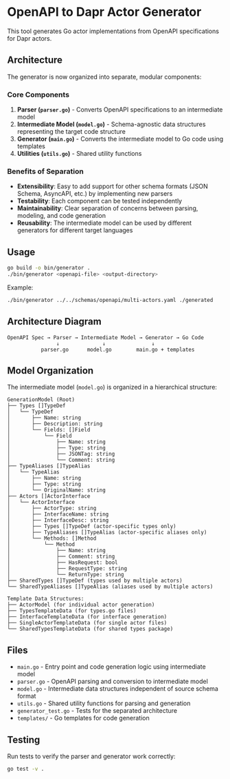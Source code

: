 # OpenAPI to Dapr Actor Generator

This tool generates Go actor implementations from OpenAPI specifications for Dapr actors.

## Architecture

The generator is now organized into separate, modular components:

### Core Components

1. **Parser (`parser.go`)** - Converts OpenAPI specifications to an intermediate model
2. **Intermediate Model (`model.go`)** - Schema-agnostic data structures representing the target code structure  
3. **Generator (`main.go`)** - Converts the intermediate model to Go code using templates
4. **Utilities (`utils.go`)** - Shared utility functions

### Benefits of Separation

- **Extensibility**: Easy to add support for other schema formats (JSON Schema, AsyncAPI, etc.) by implementing new parsers
- **Testability**: Each component can be tested independently
- **Maintainability**: Clear separation of concerns between parsing, modeling, and code generation
- **Reusability**: The intermediate model can be used by different generators for different target languages

## Usage

```bash
go build -o bin/generator .
./bin/generator <openapi-file> <output-directory>
```

Example:
```bash
./bin/generator ../../schemas/openapi/multi-actors.yaml ./generated
```

## Architecture Diagram

```
OpenAPI Spec → Parser → Intermediate Model → Generator → Go Code
                ↓              ↓               ↓
           parser.go      model.go        main.go + templates
```

## Model Organization

The intermediate model (`model.go`) is organized in a hierarchical structure:

```
GenerationModel (Root)
├── Types []TypeDef
│   └── TypeDef
│       ├── Name: string
│       ├── Description: string
│       └── Fields: []Field
│           └── Field
│               ├── Name: string
│               ├── Type: string
│               ├── JSONTag: string
│               └── Comment: string
├── TypeAliases []TypeAlias
│   └── TypeAlias
│       ├── Name: string
│       ├── Type: string
│       └── OriginalName: string
├── Actors []ActorInterface
│   └── ActorInterface
│       ├── ActorType: string
│       ├── InterfaceName: string
│       ├── InterfaceDesc: string
│       ├── Types []TypeDef (actor-specific types only)
│       ├── TypeAliases []TypeAlias (actor-specific aliases only)
│       └── Methods: []Method
│           └── Method
│               ├── Name: string
│               ├── Comment: string
│               ├── HasRequest: bool
│               ├── RequestType: string
│               └── ReturnType: string
├── SharedTypes []TypeDef (types used by multiple actors)
└── SharedTypeAliases []TypeAlias (aliases used by multiple actors)

Template Data Structures:
├── ActorModel (for individual actor generation)
├── TypesTemplateData (for types.go files)
├── InterfaceTemplateData (for interface generation)
├── SingleActorTemplateData (for single actor files)
└── SharedTypesTemplateData (for shared types package)
```

## Files

- `main.go` - Entry point and code generation logic using intermediate model
- `parser.go` - OpenAPI parsing and conversion to intermediate model
- `model.go` - Intermediate data structures independent of source schema format
- `utils.go` - Shared utility functions for parsing and generation
- `generator_test.go` - Tests for the separated architecture
- `templates/` - Go templates for code generation

## Testing

Run tests to verify the parser and generator work correctly:

```bash
go test -v .
```